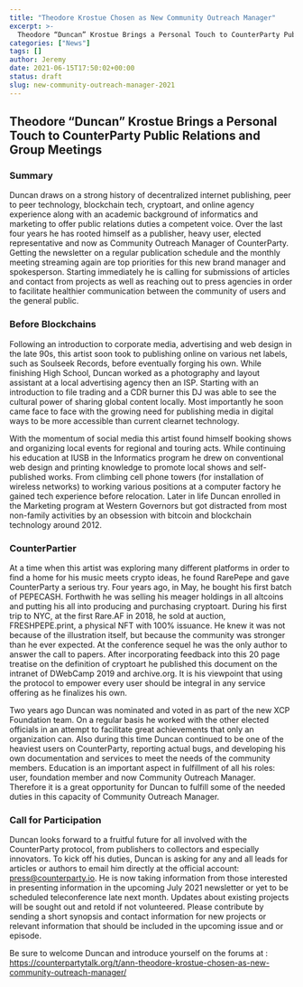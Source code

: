 ```yaml
---
title: "Theodore Krostue Chosen as New Community Outreach Manager"
excerpt: >-
  Theodore “Duncan” Krostue Brings a Personal Touch to CounterParty Public Relations and Group Meetings Summary Duncan draws on a strong history of decentralized internet publishing, peer to peer technology, blockchain tech, cryptoart, and online agency experience along with an academic background of informatics and marketing to offer public relations duties a competent voice. Over the
categories: ["News"]
tags: []
author: Jeremy
date: 2021-06-15T17:50:02+00:00
status: draft
slug: new-community-outreach-manager-2021
---
```


Theodore “Duncan” Krostue Brings a Personal Touch to CounterParty Public Relations and Group Meetings
-----------------------------------------------------------------------------------------------------

### **Summary**

Duncan draws on a strong history of decentralized internet publishing, peer to peer technology, blockchain tech, cryptoart, and online agency experience along with an academic background of informatics and marketing to offer public relations duties a competent voice. Over the last four years he has rooted himself as a publisher, heavy user, elected representative and now as Community Outreach Manager of CounterParty. Getting the newsletter on a regular publication schedule and the monthly meeting streaming again are top priorities for this new brand manager and spokesperson. Starting immediately he is calling for submissions of articles and contact from projects as well as reaching out to press agencies in order to facilitate healthier communication between the community of users and the general public.


### **Before Blockchains**

Following an introduction to corporate media, advertising and web design in the late 90s, this artist soon took to publishing online on various net labels, such as Soulseek Records, before eventually forging his own. While finishing High School, Duncan worked as a photography and layout assistant at a local advertising agency then an ISP. Starting with an introduction to file trading and a CDR burner this DJ was able to see the cultural power of sharing global content locally. Most importantly he soon came face to face with the growing need for publishing media in digital ways to be more accessible than current clearnet technology.

  
With the momentum of social media this artist found himself booking shows and organizing local events for regional and touring acts. While continuing his education at IUSB in the Informatics program he drew on conventional web design and printing knowledge to promote local shows and self-published works. From climbing cell phone towers (for installation of wireless networks) to working various positions at a computer factory he gained tech experience before relocation. Later in life Duncan enrolled in the Marketing program at Western Governors but got distracted from most non-family activities by an obsession with bitcoin and blockchain technology around 2012.

### CounterPartier

At a time when this artist was exploring many different platforms in order to find a home for his music meets crypto ideas, he found RarePepe and gave CounterParty a serious try. Four years ago, in May, he bought his first batch of PEPECASH. Forthwith he was selling his meager holdings in all altcoins and putting his all into producing and purchasing cryptoart. During his first trip to NYC, at the first Rare.AF in 2018, he sold at auction, FRESHPEPE.print, a physical NFT with 100% issuance. He knew it was not because of the illustration itself, but because the community was stronger than he ever expected. At the conference sequel he was the only author to answer the call to papers. After incorporating feedback into this 20 page treatise on the definition of cryptoart he published this document on the intranet of DWebCamp 2019 and archive.org. It is his viewpoint that using the protocol to empower every user should be integral in any service offering as he finalizes his own.

  
Two years ago Duncan was nominated and voted in as part of the new XCP Foundation team. On a regular basis he worked with the other elected officials in an attempt to facilitate great achievements that only an organization can. Also during this time Duncan continued to be one of the heaviest users on CounterParty, reporting actual bugs, and developing his own documentation and services to meet the needs of the community members. Education is an important aspect in fulfillment of all his roles: user, foundation member and now Community Outreach Manager. Therefore it is a great opportunity for Duncan to fulfill some of the needed duties in this capacity of Community Outreach Manager.

### **Call for Participation**

Duncan looks forward to a fruitful future for all involved with the CounterParty protocol, from publishers to collectors and especially innovators. To kick off his duties, Duncan is asking for any and all leads for articles or authors to email him directly at the official account: <press@counterparty.io>. He is now taking information from those interested in presenting information in the upcoming July 2021 newsletter or yet to be scheduled teleconference late next month. Updates about existing projects will be sought out and retold if not volunteered. Please contribute by sending a short synopsis and contact information for new projects or relevant information that should be included in the upcoming issue and or episode.

Be sure to welcome Duncan and introduce yourself on the forums at : <https://counterpartytalk.org/t/ann-theodore-krostue-chosen-as-new-community-outreach-manager/>